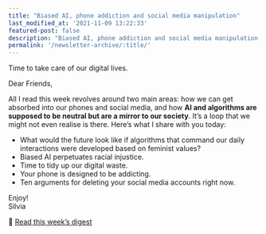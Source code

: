 ```yaml
---
title: "Biased AI, phone addiction and social media manipulation"
last_modified_at: '2021-11-09 13:22:33'
featured-post: false
description: "Biased AI, phone addiction and social media manipulation."
permalink: '/newsletter-archive/:title/'
---
```


<p class="lead">Time to take care of our digital lives.</p>

<!--more-->

Dear Friends, 

All I read this week revolves around two main areas: how we can get absorbed into our phones and social media, and how **AI and algorithms are supposed to be neutral but are a mirror to our society**. It’s a loop that we might not even realise is there. Here’s what I share with you today:

<ul class="smd-ul">
  <li>What would the future look like if algorithms that command our daily interactions were developed based on feminist values?</li>
  <li>Biased AI perpetuates racial injustice.</li>
  <li>Time to tidy up our digital waste.</li>
  <li>Your phone is designed to be addicting.</li>
  <li>Ten arguments for deleting your social media accounts right now.</li>
</ul>

<p class="detached">Enjoy!<br>
Silvia</p>

<p class="detached">🔗 <a href="https://silviamaggidesign.com/design-digested/biased-ai/">Read this week’s digest</a></p>